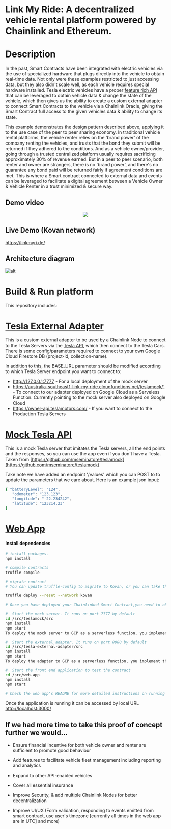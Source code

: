 # Link My Ride: A decentralized vehicle rental platform powered by Chainlink and Ethereum.

# Description

In the past, Smart Contracts have been integrated with electric vehicles via the use of specialized hardware that plugs directly into the vehicle to obtain real-time data. Not only were these examples restricted to just accessing data, but they also didn't scale well, as each vehicle requires special hardware installed. Tesla electric vehicles have a proper [feature rich API](https://www.teslaapi.io/) that can be leveraged to obtain vehicle data & change the state of the vehicle, which then gives us the ability to create a custom external adapter to connect Smart Contracts to the vehicle via a Chainlink Oracle, giving the Smart Contract full access to the given vehicles data & ability to change its state.

This example demonstrates the design pattern described above, applying it to the use case of the peer to peer sharing economy. In traditional vehicle rental platforms, the vehicle renter relies on the 'brand power' of the company renting the vehicles, and trusts that the bond they submit will be returned if they adhered to the conditions. And as a vehicle owner/provider, going through a trusted centralized platform usually requires sacrificing approximately 30% of revenue earned. But in a peer to peer scenario, both renter and owner are strangers, there is no 'brand power', and there's no guarantee any bond paid will be returned fairly if agreement conditions are met. This is where a Smart contract connected to external data and events can be leveraged to facilitate a digital agreement between a Vehicle Owner & Vehicle Renter in a trust minimized & secure way.


## Demo video

<p align="center">
   <a target="_blank" href="https://youtu.be/yFnXwSGstus">
    <img src="https://github.com/pappas999/Link-My-Ride/blob/master/src/web-app/public/youtubeprev.png"/>
   </a>
</p>

## Live Demo (Kovan network)
https://linkmyri.de/

## Architecture diagram
![alt](https://github.com/pappas999/Link-My-Ride/blob/master/src/web-app/public/architecture.png)

# Build & Run platform
This repository includes:

# [Tesla External Adapter](https://github.com/pappas999/Link-My-Ride/tree/master/src/Tesla-External-Adapter)
This is a custom external adapter to be used by a Chainlink Node to connect to the Tesla Servers via the [Tesla API](https://www.teslaapi.io/), which then connect to the Tesla Cars. There is some config/parameters required to connect to your own Google Cloud Firestore DB (project-id, collection-name). 

In addition to this, the BASE_URL parameter should be modified according to which Tesla Server endpoint you want to connect to:
- http://127.0.0.1:7777 - For a local deployment of the mock server
- https://australia-southeast1-link-my-ride.cloudfunctions.net/teslamock/` - To connect to our adapter deployed on Google Cloud as a Serveless Function. Currently pointing to the mock server also deployed on Google Cloud
- https://owner-api.teslamotors.com/ - If you want to connect to the Production Tesla Servers

# [Mock Tesla API](https://github.com/pappas999/Link-My-Ride/tree/master/src/Teslamock)
This is a mock Tesla server that imitates the Tesla servers, all the end points and the responses, so you can use the app even if you don't have a Tesla. Taken from [https://github.com/mseminatore/teslamock](https://github.com/mseminatore/teslamock)

Take note we have added an endpoint '/values' which you can POST to to update the parameters that we care about. Here is an example json input:
```sh
{ "batteryLevel": "124",
   "odometer": "123.123",
   "longitude": "-22.234242",
   "latitude": "123214.23" 
}
```
# [Web App](https://github.com/pappas999/Link-My-Ride/tree/master/src/web-app)

#### Install dependencies

```sh
# install packages. 
npm install

# compile contracts
truffle compile

# migrate contract
# You can update truffle-config to migrate to Kovan, or you can take the Solidity, paste directly into Remix, change the imports to be the remix ones and deploy/run from there

truffle deploy --reset --network kovan

# Once you have deployed your Chainlinked Smart Contract,you need to obtain the contract public address, and put it in the contract.json file located in /src/web-app/src/features/web3/. You also need to fund it with enough LINK to send 1 LINK for each Rental Agreement created.

#  Start the mock server. It runs on port 7777 by default
cd /src/teslamock/src
npm install
npm start
To deploy the mock server to GCP as a serverless function, you implement the 'app' function

#  Start the external adapter. It runs on port 8080 by default
cd /src/tesla-external-adapter/src
npm install
npm start
To deploy the adapter to GCP as a serverless function, you implement the 'gcpservice' function

#  Start the front end application to test the contract
cd /src/web-app
npm install
npm start

# Check the web app's README for more detailed instructions on running it
```

Once the application is running it can be accessed by local URL <a href="http://localhost:3000/">http://localhost:3000/</a>

## If we had more time to take this proof of concept further we would...

- Ensure financial incentive for both vehicle owner and renter are sufficient to promote good behaviour

- Add features to facilitate vehicle fleet management including reporting and analytics

- Expand to other API-enabled vehicles

- Cover all essential insurance

- Improve Security, & add multiple Chainlink Nodes for better decentralization

- Improve UI/UX (Form validation, responding to events emitted from smart contract, use user's timezone [currently all times in the web app are in UTC] and more)

